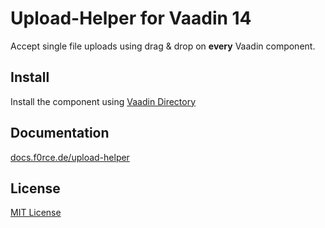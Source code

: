 # Upload-Helper for Vaadin 14

Accept single file uploads using drag & drop on <strong>every</strong> Vaadin component.

## Install

Install the component using [Vaadin Directory](https://vaadin.com/directory/component/upload-helper)


## Documentation

[docs.f0rce.de/upload-helper](https://docs.f0rce.de/upload-helper)


## License

[MIT License](https://github.com/F0rce/upload-helper/blob/master/LICENSE)